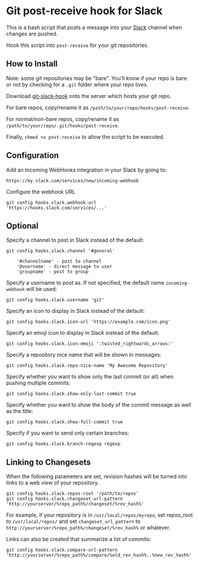 # Git post-receive hook for Slack

This is a bash script that posts a message into your [Slack](https://slack.com) channel when changes are pushed.

Hook this script into `post-receive` for your git repositories.

## How to Install

Note: some git repositories may be "bare". You'll know if your repo is bare or not by checking for a `.git` folder where your repo lives.

Download [git-slack-hook](https://raw.githubusercontent.com/chriseldredge/git-slack-hook/master/git-slack-hook) onto the server which hosts your git repo.

For bare repos, copy/rename it as `/path/to/your/repo/hooks/post-receive`.

For normal/non-bare repos, copy/rename it as `/path/to/your/repo/.git/hooks/post-receive`.

Finally, `chmod +x post-receive` to allow the script to be executed.

## Configuration

Add an Incoming WebHooks integration in your Slack by going to:

    https://my.slack.com/services/new/incoming-webhook

Configure the webhook URL

    git config hooks.slack.webhook-url 'https://hooks.slack.com/services/...'

## Optional
Specify a channel to post in Slack instead of the default:

    git config hooks.slack.channel '#general'

        '#channelname' - post to channel
        '@username' - direct message to user
        'groupname' - post to group

Specify a username to post as. If not specified, the default name `incoming-webhook` will be used:

    git config hooks.slack.username 'git'

Specify an icon to display in Slack instead of the default:

    git config hooks.slack.icon-url 'https://example.com/icon.png'

Specify an emoji icon to display in Slack instead of the default:

    git config hooks.slack.icon-emoji ':twisted_rightwards_arrows:'

Specify a repository nice name that will be shown in messages:

    git config hooks.slack.repo-nice-name 'My Awesome Repository'

Specify whether you want to show only the last commit (or all) when pushing multiple commits:

    git config hooks.slack.show-only-last-commit true

Specify whether you want to show the body of the commit message as well as the title:

    git config hooks.slack.show-full-commit true

Specify if you want to send only certain branches:

    git config hooks.slack.branch-regexp regexp


## Linking to Changesets

When the following parameters are set, revision hashes will be turned into links to a web view of your repository.

    git config hooks.slack.repos-root '/path/to/repos'
    git config hooks.slack.changeset-url-pattern 'http://yourserver/%repo_path%/changeset/%rev_hash%'

For example, if your repository is in `/usr/local/repos/myrepo`, set repos_root to `/usr/local/repos/` and set `changeset_url_pattern` to `http://yourserver/%repo_path%/changeset/%rev_hash%` or whatever.

Links can also be created that summarize a list of commits:

    git config hooks.slack.compare-url-pattern 'http://yourserver/%repo_path%/compare/%old_rev_hash%..%new_rev_hash%'
